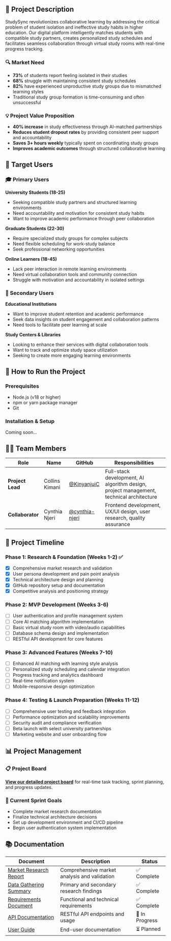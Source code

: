 ## 🎯 Project Description

StudySync revolutionizes collaborative learning by addressing the critical problem of student isolation and ineffective study habits in higher education. Our digital platform intelligently matches students with compatible study partners, creates personalized study schedules and facilitates seamless collaboration through virtual study rooms with real-time progress tracking.

### 🔍 Market Need
- **73%** of students report feeling isolated in their studies
- **68%** struggle with maintaining consistent study schedules  
- **82%** have experienced unproductive study groups due to mismatched learning styles
- Traditional study group formation is time-consuming and often unsuccessful

### 💡 Project Value Proposition
- **40% increase** in study effectiveness through AI-matched partnerships
- **Reduces student dropout rates** by providing consistent peer support and accountability
- **Saves 3+ hours weekly** typically spent on coordinating study groups
- **Improves academic outcomes** through structured collaborative learning

## 👥 Target Users

### 🎓 Primary Users

**University Students (18-25)**
- Seeking compatible study partners and structured learning environments
- Need accountability and motivation for consistent study habits
- Want to improve academic performance through peer collaboration

**Graduate Students (22-30)**
- Require specialized study groups for complex subjects
- Need flexible scheduling for work-study balance
- Seek professional networking opportunities

**Online Learners (18-45)**
- Lack peer interaction in remote learning environments
- Need virtual collaboration tools and community connection
- Struggle with motivation and accountability in isolated settings

### 🏫 Secondary Users

**Educational Institutions**
- Want to improve student retention and academic performance
- Seek data insights on student engagement and collaboration patterns
- Need tools to facilitate peer learning at scale

**Study Centers & Libraries**
- Looking to enhance their services with digital collaboration tools
- Want to track and optimize study space utilization
- Seeking to create more engaging learning environments

## 🚀 How to Run the Project

### Prerequisites
- Node.js (v18 or higher)
- npm or yarn package manager
- Git

### Installation & Setup

Coming soon...

## 👨‍💻 Team Members

| Role | Name | GitHub | Responsibilities |
|------|------|--------|------------------|
| **Project Lead** | Collins Kimani | [@KinyanjuiC](https://github.com/KinyanjuiC) | Full-stack development, AI algorithm design, project management, technical architecture |
| **Collaborator** | Cynthia Njeri | [@cynthia-njeri](https://github.com/cynthijeri) | Frontend development, UX/UI design, user research, quality assurance |

## 📅 Project Timeline

### Phase 1: Research & Foundation (Weeks 1-2) ✅
- [x] Comprehensive market research and validation
- [x] User persona development and pain point analysis
- [x] Technical architecture design and planning
- [x] GitHub repository setup and documentation
- [x] Competitive analysis and positioning strategy

### Phase 2: MVP Development (Weeks 3-6)
- [ ] User authentication and profile management system
- [ ] Core AI matching algorithm implementation
- [ ] Basic virtual study room with video/audio capabilities
- [ ] Database schema design and implementation
- [ ] RESTful API development for core features

### Phase 3: Advanced Features (Weeks 7-10)
- [ ] Enhanced AI matching with learning style analysis
- [ ] Personalized study scheduling and calendar integration
- [ ] Progress tracking and analytics dashboard
- [ ] Real-time notification system
- [ ] Mobile-responsive design optimization

### Phase 4: Testing & Launch Preparation (Weeks 11-12)
- [ ] Comprehensive user testing and feedback integration
- [ ] Performance optimization and scalability improvements
- [ ] Security audit and compliance verification
- [ ] Beta launch with select university partnerships
- [ ] Marketing website and user onboarding flow

## 📊 Project Management

### 📋 Project Board
[**View our detailed project board**](https://github.com/KinyanjuiC/studysync-platform/projects/1) for real-time task tracking, sprint planning, and progress updates.

### 🎯 Current Sprint Goals
- Complete market research documentation
- Finalize technical architecture decisions
- Set up development environment and CI/CD pipeline
- Begin user authentication system implementation

## 📚 Documentation

| Document | Description | Status |
|----------|-------------|---------|
| [Market Research Report](docs/market_research_report.pdf) | Comprehensive market analysis and validation | ✅ Complete |
| [Data Gathering Summary](docs/data_gathering_summary.pdf) | Primary and secondary research findings | ✅ Complete |
| [Requirements Document](docs/requirements_document.md) | Functional and technical requirements | ✅ Complete |
| [API Documentation](docs/api_documentation.md) | RESTful API endpoints and usage | 🔄 In Progress |
| [User Guide](docs/user_guide.md) | End-user documentation | ⏳ Planned |
